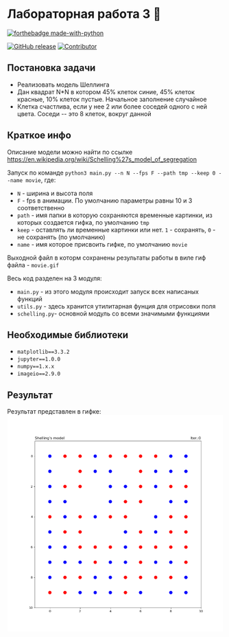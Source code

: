 # Лабораторная работа 3 :walking:

[![forthebadge made-with-python](http://ForTheBadge.com/images/badges/made-with-python.svg)](https://www.python.org/)

[![GitHub release](https://img.shields.io/badge/version-v1.0-red)](https://img.shields.io/badge/version-v1.0-red)
[![Contributor](https://img.shields.io/badge/contributors-4-blue)](https://img.shields.io/badge/contributors-4-blue)


## Постановка задачи
- Реализовать модель Шеллинга
- Дан квадрат N*N в котором 45% клеток синие, 45% клеток красные, 10% клеток пустые. Начальное заполнение случайное
- Клетка счастлива, если у нее 2 или более соседей одного с ней цвета. Соседи -- это 8 клеток, вокруг данной

## Краткое инфо

Описание модели можно найти по ссылке https://en.wikipedia.org/wiki/Schelling%27s_model_of_segregation

Запуск по команде `python3 main.py --n N --fps F --path tmp --keep 0 --name movie`, где:
- `N` - ширина и высота поля
- `F` - fps в анимации. По умолчанию параметры равны 10 и 3 соответственно
- `path` - имя папки в которую сохраняются временные картинки, из которых создается гифка, по умолчанию `tmp`
- `keep` - оставлять ли временные картинки или нет. `1` - сохранять, `0` - не сохранять (по умолчанию) 
- `name` - имя которое присвоить гифке, по умолчанию `movie` 

Выходной файл в которм сохранены результаты работы в виле гиф файла - `movie.gif`

Весь код разделен на 3 модуля:
- `main.py` - из этого модуля происходит запуск всех написаных функций
- `utils.py` - здесь хранится утилитарная фунция для отрисовки поля
- `schelling.py`- основной модуль со всеми значимыми функциями

## Необходимые библиотеки

- ``matplotlib==3.3.2``
- ``jupyter==1.0.0``
- ``numpy==1.x.x``
- ``imageio==2.9.0``

## Результат

Результат представлен в гифке: ![линк](movie.gif)
